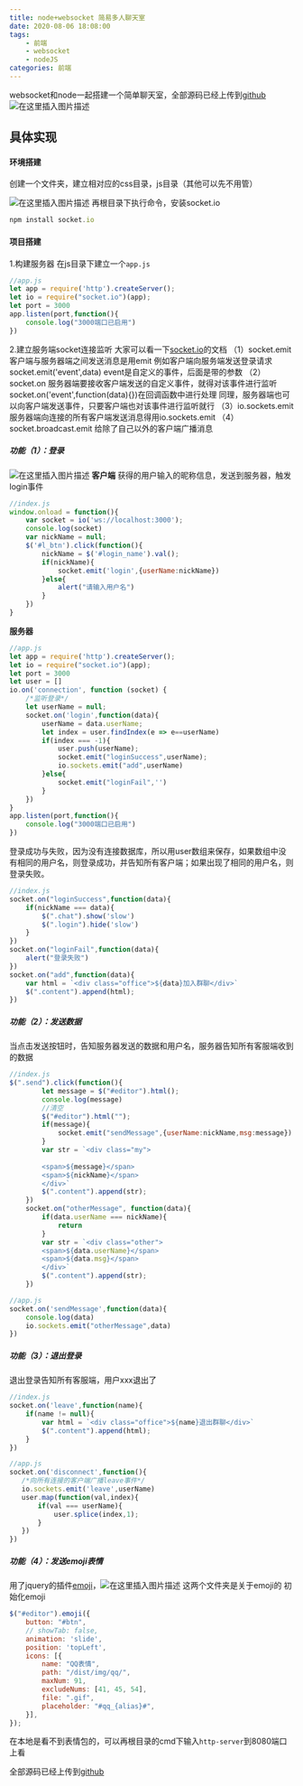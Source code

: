 ```yaml
---
title: node+websocket 简易多人聊天室
date: 2020-08-06 18:08:00
tags:
	- 前端
	- websocket
	- nodeJS
categories: 前端
---
```


﻿websocket和node一起搭建一个简单聊天室，全部源码已经上传到[github](https://github.com/Larmyliu/chatRoom)
![在这里插入图片描述](https://img-blog.csdnimg.cn/20200806171616300.gif)
## 具体实现
#### 环境搭建
创建一个文件夹，建立相对应的css目录，js目录（其他可以先不用管）

![在这里插入图片描述](https://img-blog.csdnimg.cn/20200806172043498.png?x-oss-process=image/watermark,type_ZmFuZ3poZW5naGVpdGk,shadow_10,text_aHR0cHM6Ly9ibG9nLmNzZG4ubmV0L2xpdWFybXlsaXU=,size_16,color_FFFFFF,t_70)
再根目录下执行命令，安装socket.io

```javascript
npm install socket.io
```
#### 项目搭建
1.构建服务器
在js目录下建立一个`app.js`

```javascript
//app.js
let app = require('http').createServer();
let io = require("socket.io")(app);
let port = 3000
app.listen(port,function(){
    console.log("3000端口已启用")
})
```
2.建立服务端socket连接监听
大家可以看一下[socket.io](https://socket.io/docs/)的文档
（1）socket.emit
客户端与服务器端之间发送消息是用emit
例如客户端向服务端发送登录请求
socket.emit('event',data) event是自定义的事件，后面是带的参数
（2）socket.on
服务器端要接收客户端发送的自定义事件，就得对该事件进行监听
socket.on('event',function(data){})在回调函数中进行处理
同理，服务器端也可以向客户端发送事件，只要客户端也对该事件进行监听就行
（3）io.sockets.emit
服务器端向连接的所有客户端发送消息得用io.sockets.emit
（4）socket.broadcast.emit
给除了自己以外的客户端广播消息
##### 功能（1）：登录
![在这里插入图片描述](https://img-blog.csdnimg.cn/20200806172944915.png?x-oss-process=image/watermark,type_ZmFuZ3poZW5naGVpdGk,shadow_10,text_aHR0cHM6Ly9ibG9nLmNzZG4ubmV0L2xpdWFybXlsaXU=,size_16,color_FFFFFF,t_70)
**客户端**
获得的用户输入的昵称信息，发送到服务器，触发login事件

```javascript
//index.js
window.onload = function(){
    var socket = io('ws://localhost:3000');
    console.log(socket)
    var nickName = null;
    $('#l_btn').click(function(){
        nickName = $('#login_name').val();
        if(nickName){
            socket.emit('login',{userName:nickName})
        }else{
            alert("请输入用户名")
        }
    })
}
```
**服务器**

```javascript
//app.js
let app = require('http').createServer();
let io = require("socket.io")(app);
let port = 3000
let user = []
io.on('connection', function (socket) {
    /*监听登录*/
    let userName = null;
    socket.on('login',function(data){
        userName = data.userName;
        let index = user.findIndex(e => e==userName)
        if(index === -1){
            user.push(userName);
            socket.emit("loginSuccess",userName);
            io.sockets.emit("add",userName)
        }else{
            socket.emit("loginFail",'')
        }
    })
}
app.listen(port,function(){
    console.log("3000端口已启用")
})
```
登录成功与失败，因为没有连接数据库，所以用user数组来保存，如果数组中没有相同的用户名，则登录成功，并告知所有客户端；如果出现了相同的用户名，则登录失败。

```javascript
//index.js
socket.on("loginSuccess",function(data){
    if(nickName === data){
        $(".chat").show('slow')
        $(".login").hide('slow')
    }
})
socket.on("loginFail",function(data){
    alert("登录失败")
})
socket.on("add",function(data){
    var html = `<div class="office">${data}加入群聊</div>`
    $(".content").append(html);
})
```
##### 功能（2）：发送数据
当点击发送按钮时，告知服务器发送的数据和用户名，服务器告知所有客服端收到的数据

```javascript
//index.js
$(".send").click(function(){
        let message = $("#editor").html();
        console.log(message)
        //清空
        $("#editor").html("");
        if(message){
            socket.emit("sendMessage",{userName:nickName,msg:message})
        }
        var str = `<div class="my">
                    
        <span>${message}</span>
        <span>${nickName}</span>
        </div>`
        $(".content").append(str);
    })
    socket.on("otherMessage", function(data){
        if(data.userName === nickName){
            return
        }
        var str = `<div class="other">
        <span>${data.userName}</span>
        <span>${data.msg}</span>
        </div>`
        $(".content").append(str);
    })
```

```javascript
//app.js
socket.on('sendMessage',function(data){
    console.log(data)
    io.sockets.emit("otherMessage",data)
})
```
##### 功能（3）：退出登录
退出登录告知所有客服端，用户xxx退出了

```javascript
//index.js
socket.on('leave',function(name){
    if(name != null){
        var html = `<div class="office">${name}退出群聊</div>`
        $(".content").append(html);
    }
})
```

```javascript
//app.js
socket.on('disconnect',function(){
   /*向所有连接的客户端广播leave事件*/
   io.sockets.emit('leave',userName)
   user.map(function(val,index){
       if(val === userName){
           user.splice(index,1);
       }
   })
})
```
##### 功能（4）：发送emoji表情
用了jquery的插件[emoji](https://github.com/eshengsky/jQuery-emoji)，![在这里插入图片描述](https://img-blog.csdnimg.cn/20200806174620429.png?x-oss-process=image/watermark,type_ZmFuZ3poZW5naGVpdGk,shadow_10,text_aHR0cHM6Ly9ibG9nLmNzZG4ubmV0L2xpdWFybXlsaXU=,size_16,color_FFFFFF,t_70)
这两个文件夹是关于emoji的
初始化emoji

```javascript
$("#editor").emoji({
    button: "#btn",
    // showTab: false,
    animation: 'slide',
    position: 'topLeft',
    icons: [{
        name: "QQ表情",
        path: "/dist/img/qq/",
        maxNum: 91,
        excludeNums: [41, 45, 54],
        file: ".gif",
        placeholder: "#qq_{alias}#",
    }],
});
```
在本地是看不到表情包的，可以再根目录的cmd下输入`http-server`到8080端口上看



全部源码已经上传到[github](https://github.com/Larmyliu/chatRoom)

